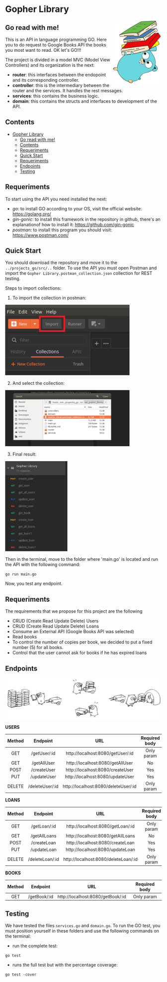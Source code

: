 # Gopher Library

<img align="right" width="159px" src="Markdown/libraryGopher.png">

## Go read with me!

This is an API in language programming GO. Here you to do request to Google Books API the books you most want to read. OK let's GO!!!

The project is divided in a model MVC (Model View Controllers) and its organization is the next: 

* **router**: this interfaces between the endopoint and its corresponding controller.
* **controller**: this is the intermediary between the router and the services. It handles the rest messages.
* **services**: this contains the business logic.
* **domain**: this contains the structs and interfaces to development of the API.

## Contents

- [Gopher Library](#gopher-library)
  - [Go read with me!](#go-read-with-me)
  - [Contents](#contents)
  - [Requeriments](#requeriments)
  - [Quick Start](#quick-start)
  - [Requeriments](#requeriments-1)
  - [Endpoints](#endpoints)
  - [Testing](#testing)

## Requeriments

To start using the API you need installed the next:

* *go*: to install GO according to your OS, visit the official website: https://golang.org/
* *gin-gonic*: to install this framework in the repository in github, there's an explanationof how to install it: https://github.com/gin-gonic
* *postman*: to install this program you should visit: https://www.postman.com/ 

## Quick Start

You should download the repository and move it to the `../projects_go/src/..` folder. To use the API you must open Postman and import the `Gopher Library.postman_collection.json` collection for REST testing. 

Steps to import collections:

1. To import the collection in postman:
<img width="400px" src="Markdown/importCollection.png">

2. And select the collection:
<img width="400px" src="Markdown/selectCollection.png">

3. Final result:           
<img width="200px" src="Markdown/collection.png">

Then in the terminal, move to the folder where 'main.go' is located and run the API with the following command:

```console
go run main.go
```

Now, you test any endpoint.

## Requeriments

The requirements that we propose for this project are the following
* CRUD (Create Read Update Delete) Users
* CRUD (Create Read Update Delete) Loans
* Consume an External API (Google Books API was selected)
* Read books
* To control the number of copies per book, we decided to put a fixed number (5) for all books.
* Control that the user cannot ask for books if he has expired loans

## Endpoints

<img align="middle" src="Markdown/gopher_full.png">

**USERS**

| Method      | Endpoint        |                 URL                  | Required body  |
|:-----------:|:---------------:|:------------------------------------:|:--------------:|
|     GET     | /getUser/:id    | http://localhost:8080/getUser/:id    |   Only param   |
|     GET     | /getAllUser     | http://localhost:8080/getAllUser     |   No           |
|     POST    | /createUser     | http://localhost:8080/createUser     |   Yes          |
|     PUT     | /updateUser     | http://localhost:8080/updateUser     |   Yes          |
|     DELETE  | /deleteUser/:id | http://localhost:8080/deleteUser/:id |   Only param   |

**LOANS**

| Method      | Endpoint        |                 URL                  | Required body  |
|:-----------:|:---------------:|:------------------------------------:|:--------------:|
|     GET     | /getLoan/:id    | http://localhost:8080/getLoan/:id    |   Only param   |
|     GET     | /getAllLoans    | http://localhost:8080/getAllLoans    |   No           |
|     POST    | /createLoan     | http://localhost:8080/createLoan     |   Yes          |
|     PUT     | /updateLoan     | http://localhost:8080/updateLoan     |   Yes          |
|     DELETE  | /deleteLoan/:id | http://localhost:8080/deleteLoan/:id |   Only param   |

**BOOKS**

| Method      | Endpoint        |                 URL                  | Required body  |
|:-----------:|:---------------:|:------------------------------------:|:--------------:|
|     GET     | /getBook/:id    | http://localhost:8080/getBook/:id    |   Only param   |

## Testing

We have tested the files `services.go` and `domain.go`. To run the GO test, you must position yourself in these folders and use the following commands on the terminal:

* run the complete test:
```console
go test 
```
* runs the full test but with the percentage coverage:
```console
go test -cover 
```
